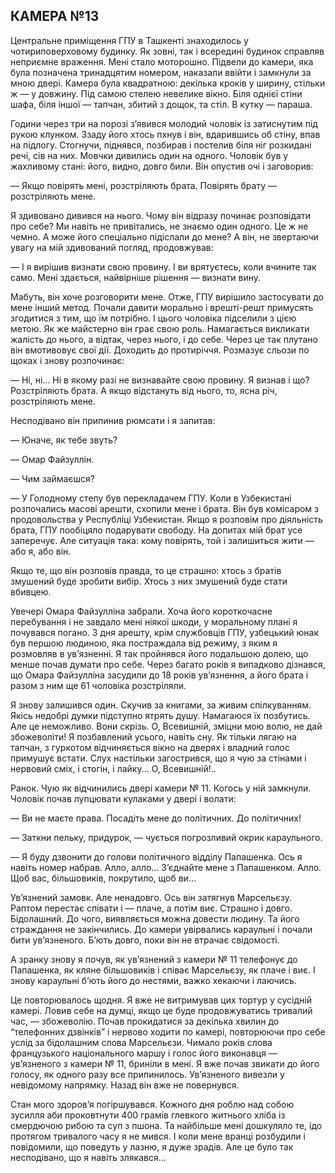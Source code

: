 ## КАМЕРА №13

Центральне приміщення ГПУ в Ташкенті знаходилось у чотириповерховому будинку.
Як зовні, так і всередині будинок справляв неприємне враження.
Мені стало моторошно.
Підвели до камери, яка була позначена тринадцятим номером, наказали ввійти і замкнули за мною двері.
Камера була квадратною: декілька кроків у ширину, стільки ж — у довжину.
Під самою стелею невелике вікно.
Біля однієї стіни шафа, біля іншої — тапчан, збитий з дощок, та стіл.
В кутку — параша.

Години через три на порозі з’явився молодий чоловік із затиснутим під рукою клунком.
Ззаду його хтось пхнув і він, вдарившись об стіну, впав на підлогу.
Стогнучи, піднявся, позбирав і постелив біля ніг розкидані речі, сів на них.
Мовчки дивились один на одного.
Чоловік був у жахливому стані: його, видно, довго били.
Він опустив очі і заговорив:

— Якщо повірять мені, розстріляють брата.
Повірять брату — розстріляють мене.

Я здивовано дивився на нього.
Чому він відразу починає розповідати про себе?
Ми навіть не привітались, не знаємо один одного.
Це ж не чемно.
А може його спеціально підіслали до мене?
А він, не звертаючи увагу на мій здивований погляд, продовжував:

— І я вирішив визнати свою провину.
І ви врятуєтесь, коли вчините так само.
Мені здається, найвірніше рішення — визнати вину.

Мабуть, він хоче розговорити мене.
Отже, ГПУ вирішило застосувати до мене інший метод.
Почали давити морально і врешті-решт примусять згодитися з тим, що їм потрібно.
І цього чоловіка підселили з цією метою.
Як же майстерно він грає свою роль.
Намагається викликати жалість до нього, а відтак, через нього, і до себе.
Через це так плутано він вмотивовує свої дії.
Доходить до протиріччя.
Розмазує сльози по щоках і знову розпочинає:

— Ні, ні...
Ні в якому разі не визнавайте свою провину.
Я визнав і що?
Розстріляють брата.
А якщо відстануть від нього, то, ясна річ, розстріляють мене.

Несподівано він припинив рюмсати і я запитав:

— Юначе, як тебе звуть?

— Омар Файзуллін.

— Чим займаєшся?

— У Голодному степу був перекладачем ГПУ.
Коли в Узбекистані розпочались масові арешти, схопили мене і брата.
Він був комісаром з продовольства у Республіці Узбекистан.
Якщо я розповім про діяльність брата, ГПУ пообіцяло подарувати свободу.
На допитах мій брат усе заперечує.
Але ситуація така: кому повірять, той і залишиться жити — або я, або він.

Якщо те, що він розповів правда, то це страшно: хтось з братів змушений буде зробити вибір.
Хтось з них змушений буде стати вбивцею.

Увечері Омара Файзулліна забрали.
Хоча його короткочасне перебування і не завдало мені ніякої шкоди, у моральному плані я почувався погано.
З дня арешту, крім службовців ГПУ, узбецький юнак був першою людиною, яка постраждала від режиму, з яким я розмовляв в ув’язненні.
Я так пройнявся його подальшою долею, що менше почав думати про себе.
Через багато років я випадково дізнався, що Омара Файзулліна засудили до 18 років ув’язнення, а його брата і разом з ним ще 61 чоловіка розстріляли.

Я знову залишився один.
Скучив за книгами, за живим спілкуванням.
Якісь недобрі думки підступно ятрять душу.
Намагаюся їх позбутись.
Але це неможливо.
Вони скрізь.
О, Всевишній, зміцни мою волю, не дай збожеволіти!
Я позбавлений усього, навіть сну.
Як тільки лягаю на тапчан, з гуркотом відчиняється вікно на дверях і владний голос примушує встати.
Слух настільки загострився, що я чую за стінами і нервовий сміх, і стогін, і лайку...
О, Всевишній!..

Ранок.
Чую як відчинились двері камери № 11.
Когось у ній замкнули.
Чоловік почав лупцювати кулаками у двері і волати:

— Ви не маєте права.
Посадіть мене до політичних.
До політичних!

— Заткни пельку, придурок, — чується погрозливий окрик караульного.

— Я буду дзвонити до голови політичного відділу Папашенка.
Ось я навіть номер набрав.
Алло, алло...
З’єднайте мене з Папашенком.
Алло.
Щоб вас, більшовиків, покрутило, щоб ви...

Ув’язнений замовк.
Але ненадовго.
Ось він затягнув Марсельєзу.
Раптом перестає співати і — плаче, а потім виє.
Страшно і довго.
Бідолашний.
До чого, виявляється можна довести людину.
Та його страждання не закінчились.
До камери увірвались караульні і почали бити ув’язненого.
Б’ють довго, поки він не втрачає свідомості.

А зранку знову я почув, як ув’язнений з камери № 11 телефонує до Папашенка, як кляне більшовиків і співає Марсельєзу, як плаче і виє.
І знову караульні б’ють його до нестями, важко хекаючи і лаючись.

Це повторювалось щодня.
Я вже не витримував цих тортур у сусідній камері.
Ловив себе на думці, якщо це буде продовжуватись тривалий час, — збожеволію.
Почав прокидатися за декілька хвилин до “телефонних дзвінків” і нервово ходити по камері, повторюючи про себе услід за бідолашним слова Марсельєзи.
Чимало років слова французького національного маршу і голос його виконавця — ув’язненого з камери № 11, бриніли в мені.
Я вже почав звикати до його голосу, як одного разу все припинилось.
Ув’язненого вивезли у невідомому напрямку.
Назад він вже не повернувся.

Стан мого здоров’я погіршувався.
Кожного дня роблю над собою зусилля аби проковтнути 400 грамів глевкого житнього хліба із смердючою рибою та суп з пшона.
Та найбільше мені дошкуляло те, ідо протягом тривалого часу я не мився.
І коли мене вранці розбудили і повідомили, що поведуть у лазню, я дуже зрадів.
Але це було так несподівано, що я навіть злякався...
